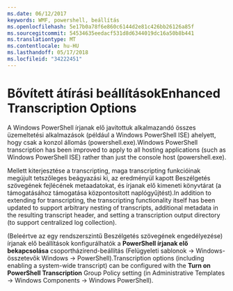```yaml
---
ms.date: 06/12/2017
keywords: WMF, powershell, beállítás
ms.openlocfilehash: 5e17b0a78f6e860c6144d2e81c426bb26126a85f
ms.sourcegitcommit: 54534635eedacf531d8d6344019dc16a50b8b441
ms.translationtype: MT
ms.contentlocale: hu-HU
ms.lasthandoff: 05/17/2018
ms.locfileid: "34222451"
---
```

# <a name="enhanced-transcription-options"></a><span data-ttu-id="59744-102">Bővített átírási beállítások</span><span class="sxs-lookup"><span data-stu-id="59744-102">Enhanced Transcription Options</span></span>

<span data-ttu-id="59744-103">A Windows PowerShell írjanak elő javítottuk alkalmazandó összes üzemeltetési alkalmazások (például a Windows PowerShell ISE) ahelyett, hogy csak a konzol állomás (powershell.exe).</span><span class="sxs-lookup"><span data-stu-id="59744-103">Windows PowerShell transcription has been improved to apply to all hosting applications (such as Windows PowerShell ISE) rather than just the console host (powershell.exe).</span></span>

<span data-ttu-id="59744-104">Mellett kiterjesztése a transcripting, maga transcripting funkcióinak megújult tetszőleges beágyazási ki, az eredményül kapott Beszélgetés szövegének fejlécének metaadatokat, és írjanak elő kimeneti könyvtárat (a támogatásához támogatása központosított naplógyűjtést).</span><span class="sxs-lookup"><span data-stu-id="59744-104">In addition to extending for transcripting, the transcripting functionality itself has been updated to support arbitrary nesting of transcripts, additional metadata in the resulting transcript header, and setting a transcription output directory (to support centralized log collection).</span></span>

<span data-ttu-id="59744-105">(Beleértve az egy rendszerszintű Beszélgetés szövegének engedélyezése) írjanak elő beállítások konfigurálhatók a **PowerShell írjanak elő bekapcsolása** csoportházirend-beállítás (Felügyeleti sablonok -> Windows-összetevők Windows -> PowerShell).</span><span class="sxs-lookup"><span data-stu-id="59744-105">Transcription options (including enabling a system-wide transcript) can be configured with the **Turn on PowerShell Transcription** Group Policy setting (in Administrative Templates -> Windows Components -> Windows PowerShell).</span></span>
